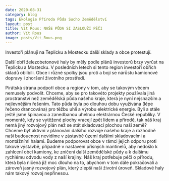 ```yaml
---
date: 2020-08-31
category: blog
tags: Ekologie Příroda Půda Sucho Zemědělství  
layout: post
title: Vít Rous: NAŠE PŮDA SI ZASLOUŽÍ PÉČI
author: Vít Rous
image: posts/Vit_Rous.png
---
```


Investoři plánují na Teplicku a Mostecku další sklady a obce protestují.

Další obří železobetonové haly by měly podle plánů investorů brzy vyrůst na Teplicku a Mostecku. V posledních letech si tento region investoři obřích skladů oblíbili. Obce i různé spolky jsou proti a bojí se nárůstu kamionové dopravy i zhoršení životního prostředí.

Pirátská strana podpoří obce a regiony v tom, aby se takovým věcem nemusely podvolit. Chceme, aby se pro takovéto projekty používala jiná prostranství než zemědělská půda našeho kraje, která je nyní nejsnazším a nejlevnějším řešením. Tato půda byla po dlouhou dobu využívána (lépe řečeno drancována) pro těžbu uhlí a výrobu elektrické energie. Byli a stále ještě jsme špinavou a zanedbanou uhelnou elektrárnou České republiky.
V momentě, kdy se vytěžené plochy vracejí zpět lidem a přírodě, tak náš kraj nemá jiný rozvojový plán než se stát skladovací plochou naší země? Chceme být aktivní v plánování dalšího rozvoje našeho kraje a rozhodně naši budoucnost nevidíme v zástavbě území dalšími skladovacími a montážními halami.
Budeme podporovat obce v rámci jejich odporu proti takové výstavbě, případně v nastavení přísných mantinelů, aby nedošlo k zahlcení obcí kamiony, ke zničení další zemědělské půdy a k dalšímu rychlému odvodu vody z naší krajiny. Náš kraj potřebuje péči o přírodu, která byla ničená již moc dlouho na to, abychom v tom dále pokračovali a zároveň jasný rozvojový plán, který zlepší naši životní úroveň.
Skladové haly nám takový rozvoj nepřinesou.
